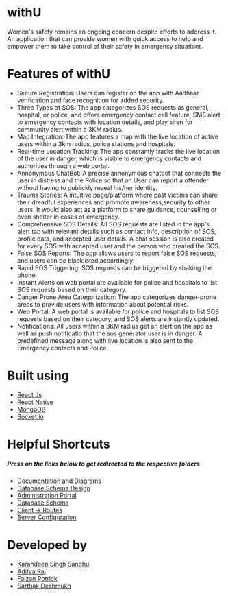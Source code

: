 
# withU

Women's safety remains an ongoing concern despite efforts to address it. An application that can provide women with quick access to help and empower them to take control of their safety in emergency situations.


# Features of withU

- Secure Registration: Users can register on the app with Aadhaar verification and face recognition for added security.
- Three Types of SOS: The app categorizes SOS requests as general, hospital, or police, and offers emergency contact call feature, SMS alert to emergency contacts with location details, and play siren for community alert within a 3KM radius.
- Map Integration: The app features a map with the live location of active users within a 3km radius, police stations and hospitals.
- Real-time Location Tracking: The app constantly tracks the live location of the user in danger, which is visible to emergency contacts and authorities through a web portal.
- Annonymous ChatBot: A precise annonymous chatbot that connects the user in distress and the Police so that an User can report a offender without having to publickly reveal his/her identity.
- Trauma Stories: A intuitive page/platform where past victims can share their dreadful experiences and promote awareness,security to other users. It would also act as a platform to share guidance, counselling or even shelter in cases of emergency.
- Comprehensive SOS Details: All SOS requests are listed in the app's alert tab with relevant details such as contact info, description of SOS, profile data, and accepted user details. A chat session is also created for every SOS with accepted user and the person who created the SOS.
- False SOS Reports: The app allows users to report false SOS requests, and users can be blacklisted accordingly.
- Rapid SOS Triggering: SOS requests can be triggered by shaking the phone.
- Instant Alerts on web portal are available for police and hospitals to list SOS requests based on their category.
- Danger Prone Area Categorization: The app categorizes danger-prone areas to provide users with information about potential risks.
- Web Portal: A web portal is available for police and hospitals to list SOS requests based on their category, and SOS alerts are instantly updated.
- Notifications: All users within a 3KM radius get an alert on the app as well as push notificatio that the sos generator user is in danger. A predefined message along with live location is also sent to the Emergency contacts and Police.

# Built using 
- [React Js](https://react.dev/)
- [React Native](https://reactnative.dev/)
- [MongoDB](https://www.mongodb.com/)
- [Socket.io](https://socket.io/)

# Helpful Shortcuts
##### Press on the links below to get redirected to the respective folders
- [Documentation and Diagrams](https://github.com/FaizanPotrick/withU-Women-Safety/blob/main/withU%20Documentation.pdf)
- [Database Schema Design](https://github.com/FaizanPotrick/withU-Women-Safety/blob/main/withU%20Database%20Schema%20Design.pdf)
- [Administration Portal](https://github.com/FaizanPotrick/withU-Women-Safety/tree/main/web-app)
- [Database Schema](https://github.com/FaizanPotrick/withU-Women-Safety/tree/main/models)
- [Client -> Routes](https://github.com/FaizanPotrick/withU-Women-Safety/blob/main/client/screens/MainScreen.js)
- [Server Configuration](https://github.com/FaizanPotrick/withU-Women-Safety/blob/main/client/config.js)



# Developed by
- [Karandeep Singh Sandhu](https://github.com/Karan2310)
- [Aditya Rai](https://github.com/adi50920)
- [Faizan Potrick](https://github.com/FaizanPotrick)
- [Sarthak Deshmukh](https://github.com/SarthakDeshmukh13)
